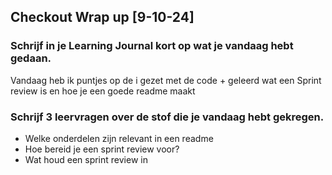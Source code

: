 ## Checkout Wrap up [9-10-24]
### Schrijf in je Learning Journal kort op wat je vandaag hebt gedaan. 

Vandaag heb ik puntjes op de i gezet met de code + geleerd wat een Sprint review is en hoe je een goede readme maakt

### Schrijf 3 leervragen over de stof die je vandaag hebt gekregen.

- Welke onderdelen zijn relevant in een readme
- Hoe bereid je een sprint review voor?
- Wat houd een sprint review in



 
 